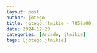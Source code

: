 ```yaml
---
layout: post
author: jotego
title: jotego.jtmikie - 7858a00
date: 2024-12-20
categories: [Arcade, jtmikie]
tags: [jotego.jtmikie]
---
```



